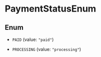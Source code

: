 

# PaymentStatusEnum

## Enum


* `PAID` (value: `"paid"`)

* `PROCESSING` (value: `"processing"`)



